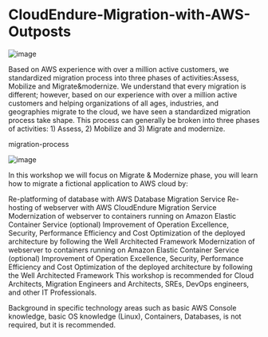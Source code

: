 # CloudEndure-Migration-with-AWS-Outposts

![image](https://user-images.githubusercontent.com/86204106/224379195-679a19e2-4ba9-405b-a628-c7c73cf5267f.png)

Based on AWS experience with over a million active customers, we standardized migration process into three phases of activities:Assess, Mobilize and Migrate&amp;modernize.
We understand that every migration is different; however, based on our experience with over a million active customers and helping organizations of all ages, industries, and geographies migrate to the cloud, we have seen a standardized migration process  take shape. This process can generally be broken into three phases of activities: 1) Assess, 2) Mobilize and 3) Migrate and modernize.

migration-process

![image](https://user-images.githubusercontent.com/86204106/224379007-fa4ca85d-fa7c-4f0e-bd70-a0e6bddec53d.png)

In this workshop we will focus on Migrate & Modernize phase, you will learn how to migrate a fictional application to AWS cloud by:

Re-platforming of database with AWS Database Migration Service 
Re-hosting of webserver with AWS CloudEndure Migration Service 
Modernization of webserver to containers running on Amazon Elastic Container Service 
(optional) Improvement of Operation Excellence, Security, Performance Efficiency and Cost Optimization of the deployed architecture by following the Well Architected Framework 
Modernization of webserver to containers running on Amazon Elastic Container Service 
(optional) Improvement of Operation Excellence, Security, Performance Efficiency and Cost Optimization of the deployed architecture by following the Well Architected Framework 
This workshop is recommended for Cloud Architects, Migration Engineers and Architects, SREs, DevOps engineers, and other IT Professionals.

Background in specific technology areas such as basic AWS Console knowledge, basic OS knowledge (Linux), Containers, Databases, is not required, but it is recommended.
